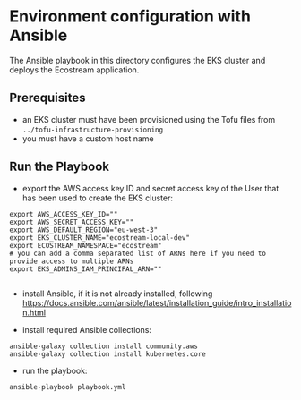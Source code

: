 # Environment configuration with Ansible

The Ansible playbook in this directory configures the EKS cluster and deploys the Ecostream application.

## Prerequisites

- an EKS cluster must have been provisioned using the Tofu files from `../tofu-infrastructure-provisioning`
- you must have a custom host name


## Run the Playbook

- export the AWS access key ID and secret access key of the User that has been used to create the EKS cluster:

```
export AWS_ACCESS_KEY_ID=""
export AWS_SECRET_ACCESS_KEY=""
export AWS_DEFAULT_REGION="eu-west-3"
export EKS_CLUSTER_NAME="ecostream-local-dev"
export ECOSTREAM_NAMESPACE="ecostream"
# you can add a comma separated list of ARNs here if you need to provide access to multiple ARNs
export EKS_ADMINS_IAM_PRINCIPAL_ARN=""


```

- install Ansible, if it is not already installed, following https://docs.ansible.com/ansible/latest/installation_guide/intro_installation.html

- install required Ansible collections:

```
ansible-galaxy collection install community.aws
ansible-galaxy collection install kubernetes.core
```

- run the playbook:

```
ansible-playbook playbook.yml
```